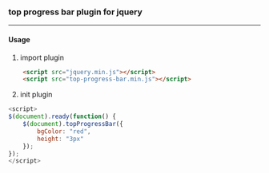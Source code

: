 ### top progress bar plugin for jquery
---

#### Usage

1. import plugin
```html
    <script src="jquery.min.js"></script>
    <script src="top-progress-bar.min.js"></script>
```

2. init plugin
```javascript
<script>
$(document).ready(function() {
    $(document).topProgressBar({
        bgColor: "red",
        height: "3px"
    });
});
</script>
```

